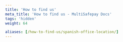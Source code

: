 ```yaml
---
title: 'How to find us'
meta_title: 'How to find us - MultiSafepay Docs'
tags: 'hidden'
weight: 64

aliases: [/how-to-find-us/spanish-office-location/]
---
```

